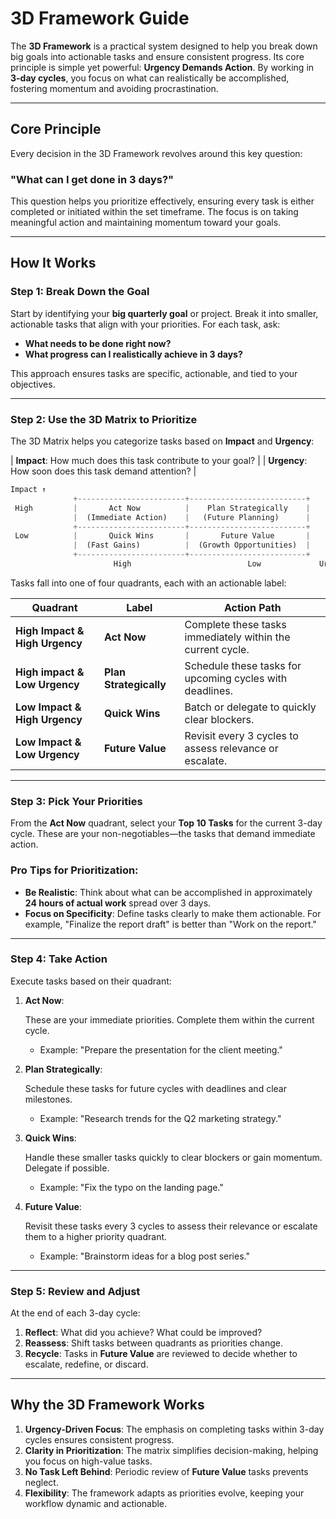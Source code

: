 # 3D Framework Guide

The **3D Framework** is a practical system designed to help you break down big goals into actionable tasks and ensure consistent progress. Its core principle is simple yet powerful: **Urgency Demands Action**. By working in **3-day cycles**, you focus on what can realistically be accomplished, fostering momentum and avoiding procrastination.

---

## **Core Principle**

Every decision in the 3D Framework revolves around this key question:

### **"What can I get done in 3 days?"**

This question helps you prioritize effectively, ensuring every task is either completed or initiated within the set timeframe. The focus is on taking meaningful action and maintaining momentum toward your goals.

---

## **How It Works**

### **Step 1: Break Down the Goal**

Start by identifying your **big quarterly goal** or project. Break it into smaller, actionable tasks that align with your priorities. For each task, ask:

- **What needs to be done right now?**
- **What progress can I realistically achieve in 3 days?**

This approach ensures tasks are specific, actionable, and tied to your objectives.

---

### **Step 2: Use the 3D Matrix to Prioritize**

The 3D Matrix helps you categorize tasks based on **Impact** and **Urgency**:

| **Impact**: How much does this task contribute to your goal? |
| **Urgency**: How soon does this task demand attention? |

```jsx
Impact ↑
              +------------------------+--------------------------+
 High         |       Act Now          |    Plan Strategically    |
              |  (Immediate Action)    |   (Future Planning)      |
              +------------------------+--------------------------+
 Low          |       Quick Wins       |       Future Value       |
              |  (Fast Gains)          |  (Growth Opportunities)  |
              +------------------------+--------------------------+
                       High                          Low             Urgency →

```

Tasks fall into one of four quadrants, each with an actionable label:

| **Quadrant** | **Label** | **Action Path** |
| --- | --- | --- |
| **High Impact & High Urgency** | **Act Now** | Complete these tasks immediately within the current cycle. |
| **High impact & Low Urgency** | **Plan Strategically** | Schedule these tasks for upcoming cycles with deadlines. |
| **Low Impact & High Urgency** | **Quick Wins** | Batch or delegate to quickly clear blockers. |
| **Low Impact & Low Urgency** | **Future Value** | Revisit every 3 cycles to assess relevance or escalate. |

---

### **Step 3: Pick Your Priorities**

From the **Act Now** quadrant, select your **Top 10 Tasks** for the current 3-day cycle. These are your non-negotiables—the tasks that demand immediate action.

### **Pro Tips for Prioritization**:

- **Be Realistic**: Think about what can be accomplished in approximately **24 hours of actual work** spread over 3 days.
- **Focus on Specificity**: Define tasks clearly to make them actionable. For example, "Finalize the report draft" is better than "Work on the report."

---

### **Step 4: Take Action**

Execute tasks based on their quadrant:

1. **Act Now**:
    
    These are your immediate priorities. Complete them within the current cycle.
    
    - Example: "Prepare the presentation for the client meeting."
2. **Plan Strategically**:
    
    Schedule these tasks for future cycles with deadlines and clear milestones.
    
    - Example: "Research trends for the Q2 marketing strategy."
3. **Quick Wins**:
    
    Handle these smaller tasks quickly to clear blockers or gain momentum. Delegate if possible.
    
    - Example: "Fix the typo on the landing page."
4. **Future Value**:
    
    Revisit these tasks every 3 cycles to assess their relevance or escalate them to a higher priority quadrant.
    
    - Example: "Brainstorm ideas for a blog post series."

---

### **Step 5: Review and Adjust**

At the end of each 3-day cycle:

1. **Reflect**: What did you achieve? What could be improved?
2. **Reassess**: Shift tasks between quadrants as priorities change.
3. **Recycle**: Tasks in **Future Value** are reviewed to decide whether to escalate, redefine, or discard.

---

## **Why the 3D Framework Works**

1. **Urgency-Driven Focus**: The emphasis on completing tasks within 3-day cycles ensures consistent progress.
2. **Clarity in Prioritization**: The matrix simplifies decision-making, helping you focus on high-value tasks.
3. **No Task Left Behind**: Periodic review of **Future Value** tasks prevents neglect.
4. **Flexibility**: The framework adapts as priorities evolve, keeping your workflow dynamic and actionable.
